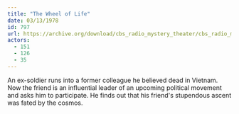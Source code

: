 ```yaml
---
title: "The Wheel of Life"
date: 03/13/1978
id: 797
url: https://archive.org/download/cbs_radio_mystery_theater/cbs_radio_mystery_theater-0751-0800.zip/cbs_radio_mystery_theater-0751-0800%2Fcbsrmt_0797_the_wheel_of_life.mp3
actors:
  - 151
  - 126
  - 35
---
```

An ex-soldier runs into a former colleague he believed dead in Vietnam. Now the friend is an influential leader of an upcoming political movement and asks him to participate. He finds out that his friend's stupendous ascent was fated by the cosmos.